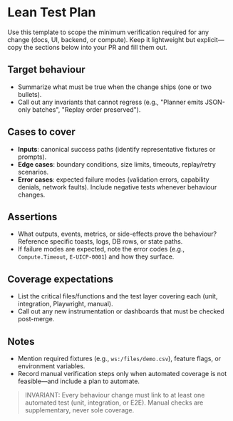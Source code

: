 # Lean Test Plan

Use this template to scope the minimum verification required for any change (docs, UI, backend, or compute). Keep it lightweight but explicit—copy the sections below into your PR and fill them out.

## Target behaviour
- Summarize what must be true when the change ships (one or two bullets).
- Call out any invariants that cannot regress (e.g., "Planner emits JSON-only batches", "Replay order preserved").

## Cases to cover
- **Inputs**: canonical success paths (identify representative fixtures or prompts).
- **Edge cases**: boundary conditions, size limits, timeouts, replay/retry scenarios.
- **Error cases**: expected failure modes (validation errors, capability denials, network faults). Include negative tests whenever behaviour changes.

## Assertions
- What outputs, events, metrics, or side-effects prove the behaviour? Reference specific toasts, logs, DB rows, or state paths.
- If failure modes are expected, note the error codes (e.g., `Compute.Timeout`, `E-UICP-0001`) and how they surface.

## Coverage expectations
- List the critical files/functions and the test layer covering each (unit, integration, Playwright, manual).
- Call out any new instrumentation or dashboards that must be checked post-merge.

## Notes
- Mention required fixtures (e.g., `ws:/files/demo.csv`), feature flags, or environment variables.
- Record manual verification steps only when automated coverage is not feasible—and include a plan to automate.

> INVARIANT: Every behaviour change must link to at least one automated test (unit, integration, or E2E). Manual checks are supplementary, never sole coverage.
